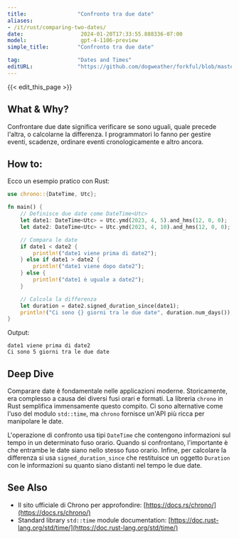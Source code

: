 ```yaml
---
title:                "Confronto tra due date"
aliases:
- /it/rust/comparing-two-dates/
date:                  2024-01-20T17:33:55.888336-07:00
model:                 gpt-4-1106-preview
simple_title:         "Confronto tra due date"

tag:                  "Dates and Times"
editURL:              "https://github.com/dogweather/forkful/blob/master/content/it/rust/comparing-two-dates.md"
---
```


{{< edit_this_page >}}

## What & Why?
Confrontare due date significa verificare se sono uguali, quale precede l'altra, o calcolarne la differenza. I programmatori lo fanno per gestire eventi, scadenze, ordinare eventi cronologicamente e altro ancora.

## How to:
Ecco un esempio pratico con Rust:

```rust
use chrono::{DateTime, Utc};

fn main() {
    // Definisce due date come DateTime<Utc>
    let date1: DateTime<Utc> = Utc.ymd(2023, 4, 5).and_hms(12, 0, 0);
    let date2: DateTime<Utc> = Utc.ymd(2023, 4, 10).and_hms(12, 0, 0);

    // Compara le date
    if date1 < date2 {
        println!("date1 viene prima di date2");
    } else if date1 > date2 {
        println!("date1 viene dopo date2");
    } else {
        println!("date1 è uguale a date2");
    }

    // Calcola la differenza
    let duration = date2.signed_duration_since(date1);
    println!("Ci sono {} giorni tra le due date", duration.num_days());
}
```

Output:
```
date1 viene prima di date2
Ci sono 5 giorni tra le due date
```

## Deep Dive
Comparare date è fondamentale nelle applicazioni moderne. Storicamente, era complesso a causa dei diversi fusi orari e formati. La libreria `chrono` in Rust semplifica immensamente questo compito. Ci sono alternative come l'uso del modulo `std::time`, ma `chrono` fornisce un'API più ricca per manipolare le date.

L'operazione di confronto usa tipi `DateTime` che contengono informazioni sul tempo in un determinato fuso orario. Quando si confrontano, l'importante è che entrambe le date siano nello stesso fuso orario. Infine, per calcolare la differenza si usa `signed_duration_since` che restituisce un oggetto `Duration` con le informazioni su quanto siano distanti nel tempo le due date.

## See Also
- Il sito ufficiale di Chrono per approfondire: [https://docs.rs/chrono/](https://docs.rs/chrono/)
- Standard library `std::time` module documentation: [https://doc.rust-lang.org/std/time/](https://doc.rust-lang.org/std/time/)
